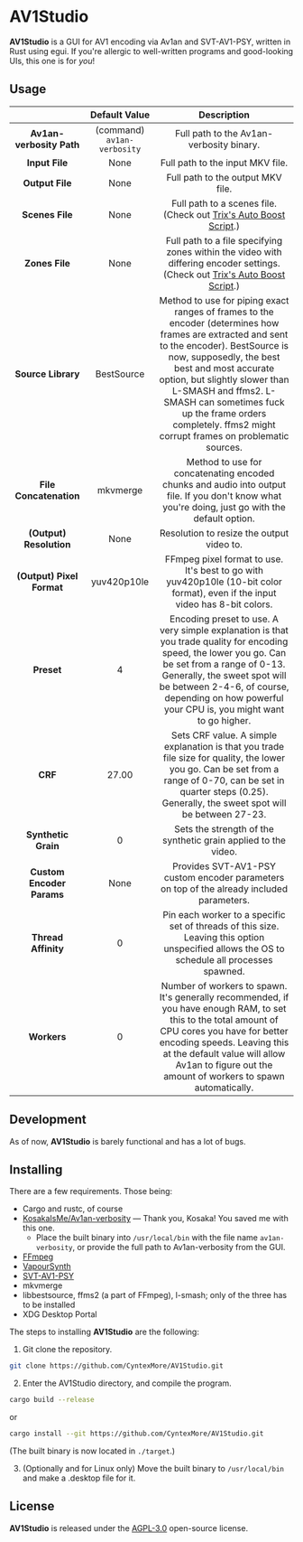 # AV1Studio

**AV1Studio** is a GUI for AV1 encoding via Av1an and SVT-AV1-PSY, written in Rust using egui. If you're allergic to well-written programs and good-looking UIs, this one is for *you*!

## Usage

|                           	|      **Default Value**      	|                                                                                                                                                                         **Description**                                                                                                                                                                        	|
|:-------------------------:	|:---------------------------:	|:--------------------------------------------------------------------------------------------------------------------------------------------------------------------------------------------------------------------------------------------------------------------------------------------------------------------------------------------------------------:	|
|  **Av1an-verbosity Path** 	| (command) `av1an-verbosity` 	|                                                                                                                                                            Full path to the Av1an-verbosity binary.                                                                                                                                                            	|
|       **Input File**      	|             None            	|                                                                                                                                                                Full path to the input MKV file.                                                                                                                                                                	|
|      **Output File**      	|             None            	|                                                                                                                                                                Full path to the output MKV file.                                                                                                                                                               	|
|      **Scenes File**      	|             None            	|                                                                                                                    Full path to a scenes file. (Check out [Trix's Auto Boost Script](https://github.com/trixoniisama/auto-boost-algorithm).)                                                                                                                   	|
|       **Zones File**      	|             None            	|                                                                                      Full path to a file specifying zones within the video with differing encoder settings. (Check out [Trix's Auto Boost Script](https://github.com/trixoniisama/auto-boost-algorithm).)                                                                                      	|
|     **Source Library**    	|          BestSource         	| Method to use for piping exact ranges of frames to the encoder (determines how frames are extracted and sent to the encoder). BestSource is now, supposedly, the best best and most accurate option, but slightly slower than L-SMASH and ffms2. L-SMASH can sometimes fuck up the frame orders completely. ffms2 might corrupt frames on problematic sources. 	|
|   **File Concatenation**  	|           mkvmerge          	|                                                                                                        Method to use for concatenating encoded chunks and audio into output file. If you don't know what you're doing, just go with the default option.                                                                                                        	|
|  **(Output) Resolution**  	|             None            	|                                                                                                                                                            Resolution to resize the output video to.                                                                                                                                                           	|
| **(Output) Pixel Format** 	|         yuv420p10le         	|                                                                                                                  FFmpeg pixel format to use. It's best to go with yuv420p10le (10-bit color format), even if the input video has 8-bit colors.                                                                                                                 	|
|         **Preset**        	|              4              	|                                       Encoding preset to use. A very simple explanation is that you trade quality for encoding speed, the lower you go. Can be set from a range of 0-13. Generally, the sweet spot will be between 2-4-6, of course, depending on how powerful your CPU is, you might want to go higher.                                       	|
|          **CRF**          	|            27.00            	|                                                                     Sets CRF value. A simple explanation is that you trade file size for quality, the lower you go. Can be set from a range of 0-70, can be set in quarter steps (0.25). Generally, the sweet spot will be between 27-23.                                                                      	|
|    **Synthetic Grain**    	|              0              	|                                                                                                                                                 Sets the strength of the synthetic grain applied to the video.                                                                                                                                                 	|
| **Custom Encoder Params** 	|             None            	|                                                                                                                                    Provides SVT-AV1-PSY custom encoder parameters on top of the already included parameters.                                                                                                                                   	|
|    **Thread Affinity**    	|              0              	|                                                                                                           Pin each worker to a specific set of threads of this size. Leaving this option unspecified allows the OS to schedule all processes spawned.                                                                                                          	|
|        **Workers**        	|              0              	|                                        Number of workers to spawn. It's generally recommended, if you have enough RAM, to set this to the total amount of CPU cores you have for better encoding speeds. Leaving this at the default value will allow Av1an to figure out the amount of workers to spawn automatically.                                        	|

## Development

As of now, **AV1Studio** is barely functional and has a lot of bugs.

## Installing

There are a few requirements. Those being:

* Cargo and rustc, of course
* [KosakaIsMe/Av1an-verbosity](https://github.com/KosakaIsMe/Av1an-verbosity) — Thank you, Kosaka! You saved me with this one.
  * Place the built binary into `/usr/local/bin` with the file name `av1an-verbosity`, or provide the full path to Av1an-verbosity from the GUI.
* [FFmpeg](https://ffmpeg.org/download.html)
* [VapourSynth](https://github.com/vapoursynth/vapoursynth/releases)
* [SVT-AV1-PSY](https://github.com/psy-ex/svt-av1-psy)
* mkvmerge
* libbestsource, ffms2 (a part of FFmpeg), l-smash; only of the three has to be installed
* XDG Desktop Portal

The steps to installing **AV1Studio** are the following:

1. Git clone the repository.

```bash
git clone https://github.com/CyntexMore/AV1Studio.git
```

2. Enter the AV1Studio directory, and compile the program.

```bash
cargo build --release
```
or
```bash
cargo install --git https://github.com/CyntexMore/AV1Studio.git
```
(The built binary is now located in `./target`.)

3. (Optionally and for Linux only) Move the built binary to `/usr/local/bin` and make a .desktop file for it.

## License

**AV1Studio** is released under the [AGPL-3.0](https://github.com/CyntexMore/AV1Studio/blob/main/LICENSE) open-source license.
